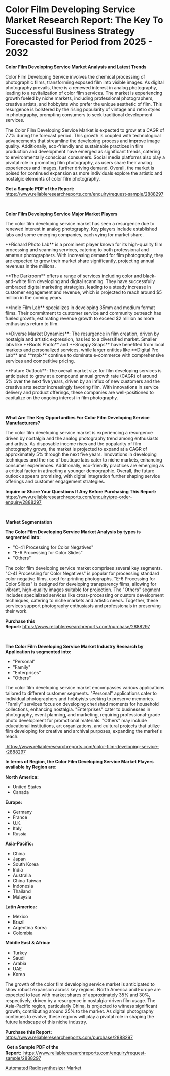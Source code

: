 <p><h1>Color Film Developing Service Market Research Report: The Key To Successful Business Strategy Forecasted for Period from 2025 - 2032</h1></p><p><strong>Color Film Developing Service Market Analysis and Latest Trends</strong></p>
<p><p>Color Film Developing Service involves the chemical processing of photographic films, transforming exposed film into visible images. As digital photography prevails, there is a renewed interest in analog photography, leading to a revitalization of color film services. The market is experiencing growth fueled by niche markets, including professional photographers, creative artists, and hobbyists who prefer the unique aesthetic of film. This resurgence is bolstered by the rising popularity of vintage and retro styles in photography, prompting consumers to seek traditional development services.</p><p>The Color Film Developing Service Market is expected to grow at a CAGR of 7.7% during the forecast period. This growth is coupled with technological advancements that streamline the developing process and improve image quality. Additionally, eco-friendly and sustainable practices in film production and development have emerged as significant trends, catering to environmentally conscious consumers. Social media platforms also play a pivotal role in promoting film photography, as users share their analog experiences and images, further driving demand. Overall, the market is poised for continued expansion as more individuals explore the artistic and nostalgic elements of color film photography.</p></p>
<p><strong>Get a Sample PDF of the Report:&nbsp;</strong> <a href="https://www.reliableresearchreports.com/enquiry/request-sample/2888297?utm_campaign=2283&utm_medium=2&utm_source=Github&utm_content=ia&utm_term=14032025&utm_id=color-film-developing-service">https://www.reliableresearchreports.com/enquiry/request-sample/2888297</a></p>
<p>&nbsp;</p>
<p><strong>Color Film Developing Service Major Market Players</strong></p>
<p><p>The color film developing service market has seen a resurgence due to renewed interest in analog photography. Key players include established labs and some emerging companies, each vying for market share. </p><p>**Richard Photo Lab** is a prominent player known for its high-quality film processing and scanning services, catering to both professional and amateur photographers. With increasing demand for film photography, they are expected to grow their market share significantly, projecting annual revenues in the millions.</p><p>**The Darkroom** offers a range of services including color and black-and-white film developing and digital scanning. They have successfully embraced digital marketing strategies, leading to a steady increase in customer engagement and revenue, which is projected to reach around $5 million in the coming years.</p><p>**Indie Film Lab** specializes in developing 35mm and medium format films. Their commitment to customer service and community outreach has fueled growth, estimating revenue growth to exceed $2 million as more enthusiasts return to film.</p><p>**Diverse Market Dynamics**: The resurgence in film creation, driven by nostalgia and artistic expression, has led to a diversified market. Smaller labs like **Boots Photo** and **Snappy Snaps** have benefited from local markets and personalized services, while larger entities like **Digital Pro Lab** and **mpix** continue to dominate e-commerce with comprehensive services and competitive pricing.</p><p>**Future Outlook**: The overall market size for film developing services is anticipated to grow at a compound annual growth rate (CAGR) of around 5% over the next five years, driven by an influx of new customers and the creative arts sector increasingly favoring film. With innovations in service delivery and product offerings, these companies are well-positioned to capitalize on the ongoing interest in film photography.</p></p>
<p>&nbsp;</p>
<p><strong>What Are The Key Opportunities For Color Film Developing Service Manufacturers?</strong></p>
<p><p>The color film developing service market is experiencing a resurgence driven by nostalgia and the analog photography trend among enthusiasts and artists. As disposable income rises and the popularity of film photography grows, the market is projected to expand at a CAGR of approximately 5% through the next five years. Innovations in developing techniques and the rise of boutique labs cater to niche markets, enhancing consumer experiences. Additionally, eco-friendly practices are emerging as a critical factor in attracting a younger demographic. Overall, the future outlook appears promising, with digital integration further shaping service offerings and customer engagement strategies.</p></p>
<p><strong>Inquire or Share Your Questions If Any Before Purchasing This Report:</strong> <a href="https://www.reliableresearchreports.com/enquiry/pre-order-enquiry/2888297?utm_campaign=2283&utm_medium=2&utm_source=Github&utm_content=ia&utm_term=14032025&utm_id=color-film-developing-service">https://www.reliableresearchreports.com/enquiry/pre-order-enquiry/2888297</a></p>
<p>&nbsp;</p>
<p><strong>Market Segmentation</strong></p>
<p><strong>The Color Film Developing Service Market Analysis by types is segmented into:</strong></p>
<p><ul><li>"C-41 Processing for Color Negatives"</li><li>"E-6 Processing for Color Slides"</li><li>"Others"</li></ul></p>
<p><p>The color film developing service market comprises several key segments. "C-41 Processing for Color Negatives" is popular for processing standard color negative films, used for printing photographs. "E-6 Processing for Color Slides" is designed for developing transparency films, allowing for vibrant, high-quality images suitable for projection. The "Others" segment includes specialized services like cross-processing or custom development techniques, catering to niche markets and artistic needs. Together, these services support photography enthusiasts and professionals in preserving their work.</p></p>
<p><strong>Purchase this Report:&nbsp;</strong><a href="https://www.reliableresearchreports.com/purchase/2888297?utm_campaign=2283&utm_medium=2&utm_source=Github&utm_content=ia&utm_term=14032025&utm_id=color-film-developing-service">https://www.reliableresearchreports.com/purchase/2888297</a></p>
<p>&nbsp;</p>
<p><strong>The Color Film Developing Service Market Industry Research by Application is segmented into:</strong></p>
<p><ul><li>"Personal"</li><li>"Family"</li><li>"Enterprises"</li><li>"Others"</li></ul></p>
<p><p>The color film developing service market encompasses various applications tailored to different customer segments. "Personal" applications cater to individual photographers and hobbyists seeking to preserve memories. "Family" services focus on developing cherished moments for household collections, enhancing nostalgia. "Enterprises" cater to businesses in photography, event planning, and marketing, requiring professional-grade photo development for promotional materials. "Others" may include educational institutions, art organizations, and cultural projects that utilize film developing for creative and archival purposes, expanding the market's reach.</p></p>
<p><a href="https://www.reliableresearchreports.com/color-film-developing-service-r2888297?utm_campaign=2283&utm_medium=2&utm_source=Github&utm_content=ia&utm_term=14032025&utm_id=color-film-developing-service">&nbsp;https://www.reliableresearchreports.com/color-film-developing-service-r2888297</a></p>
<p><strong>In terms of Region, the Color Film Developing Service Market Players available by Region are:</strong></p>
<p>
    <p> <strong> North America: </strong>
        <ul>
            <li>United States</li>
            <li>Canada</li>
        </ul>
        </p> 
    <p> <strong> Europe: </strong>
        <ul>
            <li>Germany</li>
            <li>France</li>
            <li>U.K.</li>
            <li>Italy</li>
            <li>Russia</li>
        </ul>
        </p> 
    <p> <strong> Asia-Pacific: </strong>
        <ul>
            <li>China</li>
            <li>Japan</li>
            <li>South Korea</li>
            <li>India</li>
            <li>Australia</li>
            <li>China Taiwan</li>
            <li>Indonesia</li>
            <li>Thailand</li>
            <li>Malaysia</li>
        </ul>
        </p> 
    <p> <strong> Latin America: </strong>
        <ul>
            <li>Mexico</li>
            <li>Brazil</li>
            <li>Argentina Korea</li>
            <li>Colombia</li>
        </ul>
        </p> 
    <p> <strong> Middle East & Africa: </strong>
        <ul>
            <li>Turkey</li>
            <li>Saudi</li>
            <li>Arabia</li>
            <li>UAE</li>
            <li>Korea</li>
        </ul>
    </p>
    </p>
<p><p>The growth of the color film developing service market is anticipated to show robust expansion across key regions. North America and Europe are expected to lead with market shares of approximately 35% and 30%, respectively, driven by a resurgence in nostalgia-driven film usage. The Asia-Pacific region, particularly China, is projected to witness significant growth, contributing around 25% to the market. As digital photography continues to evolve, these regions will play a pivotal role in shaping the future landscape of this niche industry.</p></p>
<p><strong>Purchase this Report: </strong><a href="https://www.reliableresearchreports.com/purchase/2888297?utm_campaign=2283&utm_medium=2&utm_source=Github&utm_content=ia&utm_term=14032025&utm_id=color-film-developing-service">https://www.reliableresearchreports.com/purchase/2888297</a></p>
<p>&nbsp;<strong>Get a Sample PDF of the Report:&nbsp;&nbsp;</strong><a href="https://www.reliableresearchreports.com/enquiry/request-sample/2888297?utm_campaign=2283&utm_medium=2&utm_source=Github&utm_content=ia&utm_term=14032025&utm_id=color-film-developing-service">https://www.reliableresearchreports.com/enquiry/request-sample/2888297</a></p>
<p><strong></strong></p>
<p><p><a href="https://github.com/mcfred89/Market-Research-Report-List-1/blob/main/automated-radiosynthesizer-market.md?utm_campaign=2283&utm_medium=2&utm_source=Github&utm_content=ia&utm_term=14032025&utm_id=color-film-developing-service">Automated Radiosynthesizer Market</a></p></p>